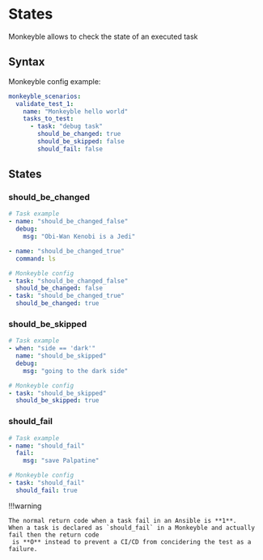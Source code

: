 # States

Monkeyble allows to check the state of an executed task

## Syntax

Monkeyble config example:

```yaml
monkeyble_scenarios:
  validate_test_1:
    name: "Monkeyble hello world"
    tasks_to_test:
      - task: "debug task"
        should_be_changed: true
        should_be_skipped: false
        should_fail: false
```

## States

### should_be_changed

```yaml
# Task example
- name: "should_be_changed_false"
  debug:
    msg: "Obi-Wan Kenobi is a Jedi"

- name: "should_be_changed_true"
  command: ls
```

```yaml
# Monkeyble config
- task: "should_be_changed_false"
  should_be_changed: false
- task: "should_be_changed_true"
  should_be_changed: true
```

### should_be_skipped

```yaml
# Task example
- when: "side == 'dark'"
  name: "should_be_skipped"
  debug:
    msg: "going to the dark side"
```

```yaml
# Monkeyble config
- task: "should_be_skipped"
  should_be_skipped: true
```

### should_fail

```yaml
# Task example
- name: "should_fail"
  fail:
    msg: "save Palpatine"
```

```yaml
# Monkeyble config
- task: "should_fail"
  should_fail: true
```

!!!warning

    The normal return code when a task fail in an Ansible is **1**.
    When a task is declared as `should_fail` in a Monkeyble and actually fail then the return code
     is **O** instead to prevent a CI/CD from concidering the test as a failure.
